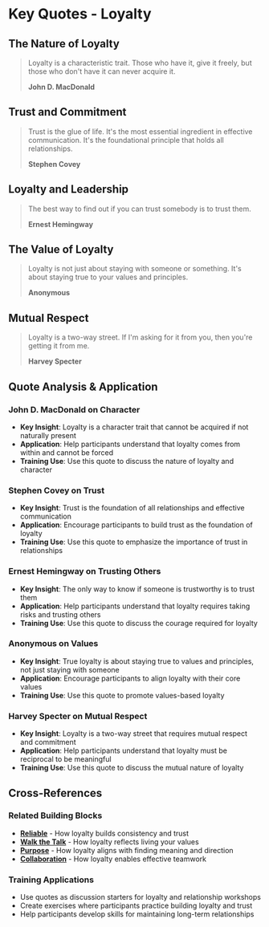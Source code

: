 # Key Quotes - Loyalty

## The Nature of Loyalty
> Loyalty is a characteristic trait. Those who have it, give it freely, but those who don't have it can never acquire it.
> 
> **John D. MacDonald**

## Trust and Commitment
> Trust is the glue of life. It's the most essential ingredient in effective communication. It's the foundational principle that holds all relationships.
> 
> **Stephen Covey**

## Loyalty and Leadership
> The best way to find out if you can trust somebody is to trust them.
> 
> **Ernest Hemingway**

## The Value of Loyalty
> Loyalty is not just about staying with someone or something. It's about staying true to your values and principles.
> 
> **Anonymous**

## Mutual Respect
> Loyalty is a two-way street. If I'm asking for it from you, then you're getting it from me.
> 
> **Harvey Specter**

## Quote Analysis & Application

### John D. MacDonald on Character
- **Key Insight**: Loyalty is a character trait that cannot be acquired if not naturally present
- **Application**: Help participants understand that loyalty comes from within and cannot be forced
- **Training Use**: Use this quote to discuss the nature of loyalty and character

### Stephen Covey on Trust
- **Key Insight**: Trust is the foundation of all relationships and effective communication
- **Application**: Encourage participants to build trust as the foundation of loyalty
- **Training Use**: Use this quote to emphasize the importance of trust in relationships

### Ernest Hemingway on Trusting Others
- **Key Insight**: The only way to know if someone is trustworthy is to trust them
- **Application**: Help participants understand that loyalty requires taking risks and trusting others
- **Training Use**: Use this quote to discuss the courage required for loyalty

### Anonymous on Values
- **Key Insight**: True loyalty is about staying true to values and principles, not just staying with someone
- **Application**: Encourage participants to align loyalty with their core values
- **Training Use**: Use this quote to promote values-based loyalty

### Harvey Specter on Mutual Respect
- **Key Insight**: Loyalty is a two-way street that requires mutual respect and commitment
- **Application**: Help participants understand that loyalty must be reciprocal to be meaningful
- **Training Use**: Use this quote to discuss the mutual nature of loyalty

## Cross-References

### Related Building Blocks
- **[Reliable](../reliable/README.md)** - How loyalty builds consistency and trust
- **[Walk the Talk](../walk-the-talk/README.md)** - How loyalty reflects living your values
- **[Purpose](../purpose/README.md)** - How loyalty aligns with finding meaning and direction
- **[Collaboration](../collaboration/README.md)** - How loyalty enables effective teamwork

### Training Applications
- Use quotes as discussion starters for loyalty and relationship workshops
- Create exercises where participants practice building loyalty and trust
- Help participants develop skills for maintaining long-term relationships
